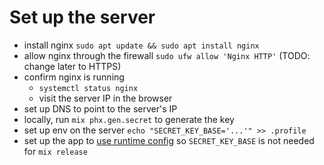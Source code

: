 # Set up the server
- install nginx `sudo apt update && sudo apt install nginx`
- allow nginx through the firewall `sudo ufw allow 'Nginx HTTP'` (TODO: change later to HTTPS)
- confirm nginx is running
    - `systemctl status nginx`
    - visit the server IP in the browser
- set up DNS to point to the server's IP
- locally, run `mix phx.gen.secret` to generate the key
- set up env on the server `echo "SECRET_KEY_BASE='...'" >> .profile`
- set up the app to [use runtime config](https://hexdocs.pm/phoenix/releases.html#runtime-configuration) so `SECRET_KEY_BASE` is not needed for `mix release`
